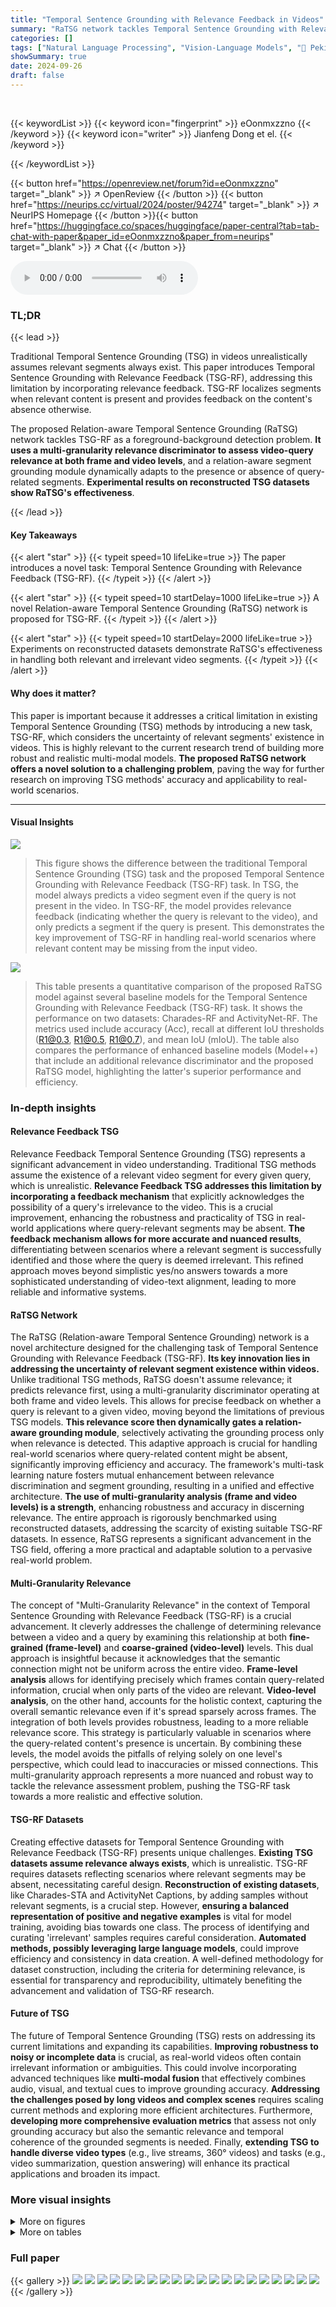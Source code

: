 ```yaml
---
title: "Temporal Sentence Grounding with Relevance Feedback in Videos"
summary: "RaTSG network tackles Temporal Sentence Grounding with Relevance Feedback (TSG-RF) by discerning query relevance at multiple granularities before selectively grounding segments."
categories: []
tags: ["Natural Language Processing", "Vision-Language Models", "🏢 Peking University",]
showSummary: true
date: 2024-09-26
draft: false
---
```


<br>

{{< keywordList >}}
{{< keyword icon="fingerprint" >}} eOonmxzzno {{< /keyword >}}
{{< keyword icon="writer" >}} Jianfeng Dong et el. {{< /keyword >}}
 
{{< /keywordList >}}

{{< button href="https://openreview.net/forum?id=eOonmxzzno" target="_blank" >}}
↗ OpenReview
{{< /button >}}
{{< button href="https://neurips.cc/virtual/2024/poster/94274" target="_blank" >}}
↗ NeurIPS Homepage
{{< /button >}}{{< button href="https://huggingface.co/spaces/huggingface/paper-central?tab=tab-chat-with-paper&paper_id=eOonmxzzno&paper_from=neurips" target="_blank" >}}
↗ Chat
{{< /button >}}



<audio controls>
    <source src="https://ai-paper-reviewer.com/eOonmxzzno/podcast.wav" type="audio/wav">
    Your browser does not support the audio element.
</audio>


### TL;DR


{{< lead >}}

Traditional Temporal Sentence Grounding (TSG) in videos unrealistically assumes relevant segments always exist. This paper introduces Temporal Sentence Grounding with Relevance Feedback (TSG-RF), addressing this limitation by incorporating relevance feedback. TSG-RF localizes segments when relevant content is present and provides feedback on the content's absence otherwise.

The proposed Relation-aware Temporal Sentence Grounding (RaTSG) network tackles TSG-RF as a foreground-background detection problem. **It uses a multi-granularity relevance discriminator to assess video-query relevance at both frame and video levels**, and a relation-aware segment grounding module dynamically adapts to the presence or absence of query-related segments.  **Experimental results on reconstructed TSG datasets show RaTSG's effectiveness**.

{{< /lead >}}


#### Key Takeaways

{{< alert "star" >}}
{{< typeit speed=10 lifeLike=true >}} The paper introduces a novel task: Temporal Sentence Grounding with Relevance Feedback (TSG-RF). {{< /typeit >}}
{{< /alert >}}

{{< alert "star" >}}
{{< typeit speed=10 startDelay=1000 lifeLike=true >}} A novel Relation-aware Temporal Sentence Grounding (RaTSG) network is proposed for TSG-RF. {{< /typeit >}}
{{< /alert >}}

{{< alert "star" >}}
{{< typeit speed=10 startDelay=2000 lifeLike=true >}} Experiments on reconstructed datasets demonstrate RaTSG's effectiveness in handling both relevant and irrelevant video segments. {{< /typeit >}}
{{< /alert >}}

#### Why does it matter?
This paper is important because it addresses a critical limitation in existing Temporal Sentence Grounding (TSG) methods by introducing a new task, TSG-RF, which considers the uncertainty of relevant segments' existence in videos. This is highly relevant to the current research trend of building more robust and realistic multi-modal models.  **The proposed RaTSG network offers a novel solution to a challenging problem**, paving the way for further research on improving TSG methods' accuracy and applicability to real-world scenarios.

------
#### Visual Insights



![](https://ai-paper-reviewer.com/eOonmxzzno/figures_1_1.jpg)

> This figure shows the difference between the traditional Temporal Sentence Grounding (TSG) task and the proposed Temporal Sentence Grounding with Relevance Feedback (TSG-RF) task.  In TSG, the model always predicts a video segment even if the query is not present in the video. In TSG-RF, the model provides relevance feedback (indicating whether the query is relevant to the video), and only predicts a segment if the query is present.  This demonstrates the key improvement of TSG-RF in handling real-world scenarios where relevant content may be missing from the input video.





![](https://ai-paper-reviewer.com/eOonmxzzno/tables_7_1.jpg)

> This table presents a quantitative comparison of the proposed RaTSG model against several baseline models for the Temporal Sentence Grounding with Relevance Feedback (TSG-RF) task.  It shows the performance on two datasets: Charades-RF and ActivityNet-RF.  The metrics used include accuracy (Acc), recall at different IoU thresholds (R1@0.3, R1@0.5, R1@0.7), and mean IoU (mIoU).  The table also compares the performance of enhanced baseline models (Model++) that include an additional relevance discriminator and the proposed RaTSG model, highlighting the latter's superior performance and efficiency.





### In-depth insights


#### Relevance Feedback TSG
Relevance Feedback Temporal Sentence Grounding (TSG) represents a significant advancement in video understanding.  Traditional TSG methods assume the existence of a relevant video segment for every given query, which is unrealistic. **Relevance Feedback TSG addresses this limitation by incorporating a feedback mechanism** that explicitly acknowledges the possibility of a query's irrelevance to the video. This is a crucial improvement, enhancing the robustness and practicality of TSG in real-world applications where query-relevant segments may be absent. **The feedback mechanism allows for more accurate and nuanced results**, differentiating between scenarios where a relevant segment is successfully identified and those where the query is deemed irrelevant. This refined approach moves beyond simplistic yes/no answers towards a more sophisticated understanding of video-text alignment, leading to more reliable and informative systems.

#### RaTSG Network
The RaTSG (Relation-aware Temporal Sentence Grounding) network is a novel architecture designed for the challenging task of Temporal Sentence Grounding with Relevance Feedback (TSG-RF).  **Its key innovation lies in addressing the uncertainty of relevant segment existence within videos.** Unlike traditional TSG methods, RaTSG doesn't assume relevance; it predicts relevance first, using a multi-granularity discriminator operating at both frame and video levels. This allows for precise feedback on whether a query is relevant to a given video, moving beyond the limitations of previous TSG models.  **This relevance score then dynamically gates a relation-aware grounding module**, selectively activating the grounding process only when relevance is detected.  This adaptive approach is crucial for handling real-world scenarios where query-related content might be absent, significantly improving efficiency and accuracy.  The framework's multi-task learning nature fosters mutual enhancement between relevance discrimination and segment grounding, resulting in a unified and effective architecture.  **The use of multi-granularity analysis (frame and video levels) is a strength**, enhancing robustness and accuracy in discerning relevance.  The entire approach is rigorously benchmarked using reconstructed datasets, addressing the scarcity of existing suitable TSG-RF datasets.  In essence, RaTSG represents a significant advancement in the TSG field, offering a more practical and adaptable solution to a pervasive real-world problem.

#### Multi-Granularity Relevance
The concept of "Multi-Granularity Relevance" in the context of Temporal Sentence Grounding with Relevance Feedback (TSG-RF) is a crucial advancement.  It cleverly addresses the challenge of determining relevance between a video and a query by examining this relationship at both **fine-grained (frame-level)** and **coarse-grained (video-level)** levels. This dual approach is insightful because it acknowledges that the semantic connection might not be uniform across the entire video.  **Frame-level analysis** allows for identifying precisely which frames contain query-related information, crucial when only parts of the video are relevant.  **Video-level analysis**, on the other hand, accounts for the holistic context, capturing the overall semantic relevance even if it's spread sparsely across frames.  The integration of both levels provides robustness, leading to a more reliable relevance score.  This strategy is particularly valuable in scenarios where the query-related content's presence is uncertain. By combining these levels, the model avoids the pitfalls of relying solely on one level's perspective, which could lead to inaccuracies or missed connections. This multi-granularity approach represents a more nuanced and robust way to tackle the relevance assessment problem, pushing the TSG-RF task towards a more realistic and effective solution.

#### TSG-RF Datasets
Creating effective datasets for Temporal Sentence Grounding with Relevance Feedback (TSG-RF) presents unique challenges.  **Existing TSG datasets assume relevance always exists**, which is unrealistic.  TSG-RF requires datasets reflecting scenarios where relevant segments may be absent, necessitating careful design.  **Reconstruction of existing datasets**, like Charades-STA and ActivityNet Captions, by adding samples without relevant segments, is a crucial step.  However, **ensuring a balanced representation of positive and negative examples** is vital for model training, avoiding bias towards one class.  The process of identifying and curating 'irrelevant' samples requires careful consideration.  **Automated methods, possibly leveraging large language models**, could improve efficiency and consistency in data creation.  A well-defined methodology for dataset construction, including the criteria for determining relevance, is essential for transparency and reproducibility, ultimately benefiting the advancement and validation of TSG-RF research.

#### Future of TSG
The future of Temporal Sentence Grounding (TSG) rests on addressing its current limitations and expanding its capabilities.  **Improving robustness to noisy or incomplete data** is crucial, as real-world videos often contain irrelevant information or ambiguities. This could involve incorporating advanced techniques like **multi-modal fusion** that effectively combines audio, visual, and textual cues to improve grounding accuracy. **Addressing the challenges posed by long videos and complex scenes** requires scaling current methods and exploring more efficient architectures.  Furthermore,  **developing more comprehensive evaluation metrics** that assess not only grounding accuracy but also the semantic relevance and temporal coherence of the grounded segments is needed.  Finally, **extending TSG to handle diverse video types** (e.g., live streams, 360° videos) and tasks (e.g., video summarization, question answering) will enhance its practical applications and broaden its impact.


### More visual insights

<details>
<summary>More on figures
</summary>


![](https://ai-paper-reviewer.com/eOonmxzzno/figures_4_1.jpg)

> This figure illustrates the architecture of the Relation-aware Temporal Sentence Grounding (RaTSG) network, which is proposed to address the Temporal Sentence Grounding with Relevance Feedback (TSG-RF) task. The network consists of two main components: a multi-granularity relevance discriminator and a relation-aware segment grounding module. The relevance discriminator determines whether query-related segments are present in the video. The grounding module localizes the segments if they exist.  The multi-granularity relevance discriminator works at the frame and video levels to capture the relevance between text and video at different granularities. The relation-aware segment grounding module selectively performs grounding based on the relevance feedback.


![](https://ai-paper-reviewer.com/eOonmxzzno/figures_8_1.jpg)

> This figure visualizes the relation signal vectors obtained from the multi-granularity relevance discriminator using t-SNE (t-distributed Stochastic Neighbor Embedding).  The t-SNE algorithm reduces the dimensionality of the high-dimensional relation signal vectors, allowing for visualization in a 2D space. Each point represents a sample from the Charades-RF test set, colored red if it is a relevant sample (i.e., query-video pair where the query text is semantically relevant to the video content) and blue if it is irrelevant. The visualization helps to understand how effectively the model distinguishes between relevant and irrelevant samples based on their relation signal vectors. The clustering of points suggests that the model effectively captures semantic relationships between the query text and video segments.


![](https://ai-paper-reviewer.com/eOonmxzzno/figures_9_1.jpg)

> This figure highlights the key difference between the traditional Temporal Sentence Grounding (TSG) task and the proposed Temporal Sentence Grounding with Relevance Feedback (TSG-RF) task.  TSG always outputs temporal boundaries for a query, even if the query is not present in the video. In contrast, TSG-RF first determines whether the query is relevant to the video and then selectively grounds the segment only if relevant. This makes TSG-RF more realistic for real-world applications.


![](https://ai-paper-reviewer.com/eOonmxzzno/figures_9_2.jpg)

> This figure shows two examples where the proposed RaTSG model makes mistakes. In the first example, the model incorrectly judges the relevance feedback due to a lack of audio cues (which are important for identifying the action of sneezing). In the second example, the model misinterprets the temporal sequence of actions (mistaking a closing action for an opening action). These examples demonstrate that the model struggles with audio-related actions and temporally sensitive content.  The figure also includes visualizations of the model's output probabilities for start and end boundaries, as well as foreground frame prediction scores.


![](https://ai-paper-reviewer.com/eOonmxzzno/figures_16_1.jpg)

> The figure illustrates how the datasets were reconstructed for the Temporal Sentence Grounding with Relevance Feedback (TSG-RF) task.  Each video (V1) in the original datasets had multiple associated query sentences (S11, S12... S1m) with grounding results. To create the TSG-RF datasets, for each of these (query, video) pairs, another video (Vn) was randomly selected, and a new (query, video) pair was formed.  This new pair is considered a sample without grounding results because the video (Vn) might not have any segment related to the query sentence.  The figure visually represents this process, clearly differentiating samples with and without grounding results. This new dataset design allows the model to learn relevance feedback.


![](https://ai-paper-reviewer.com/eOonmxzzno/figures_17_1.jpg)

> This figure shows the architecture of the Relation-aware Temporal Sentence Grounding (RaTSG) network.  The network consists of two main modules: a multi-granularity relevance discriminator and a relation-aware segment grounding module. The relevance discriminator determines if a query is relevant to a video by assessing relevance at both the frame and video levels. If the query is relevant, the segment grounding module then identifies the precise temporal segment in the video that matches the query. If the query is not relevant, the grounding module does not produce any results.


![](https://ai-paper-reviewer.com/eOonmxzzno/figures_18_1.jpg)

> This figure presents a performance comparison of several models on the task of temporal sentence grounding with relevance feedback (TSG-RF). The x-axis represents the ratio of samples without grounding results to samples with grounding results in the test set.  The y-axis shows the mean Intersection over Union (mIoU), a metric evaluating the accuracy of segment localization.  The results demonstrate that as the proportion of samples without grounding results increases, the performance of all models improves, but RaTSG (the proposed model) shows the most significant improvement. This highlights RaTSG's ability to effectively handle the TSG-RF task, especially in situations where a significant portion of the data lacks relevant segments.


</details>




<details>
<summary>More on tables
</summary>


![](https://ai-paper-reviewer.com/eOonmxzzno/tables_8_1.jpg)
> This table presents the ablation study results on the Charades-RF dataset to evaluate the effectiveness of the multi-granularity relevance discriminator.  It compares the performance of the model using only coarse-grained relevance, only fine-grained relevance, and both coarse-grained and fine-grained relevance. The results demonstrate that using both granularities leads to the best performance, highlighting the importance of incorporating both frame-level and video-level relevance information.

![](https://ai-paper-reviewer.com/eOonmxzzno/tables_8_2.jpg)
> This table presents the ablation study results on the effectiveness of the relation-aware segment grounding module in the proposed RaTSG model. It compares the performance of the model with and without the relation-aware segment grounding module on the Charades-RF dataset.  The results demonstrate the positive impact of the relation-aware module on various metrics, including accuracy (Acc), recall at different IoU thresholds (R1@0.3, R1@0.5, R1@0.7), and mean IoU (mIoU).

![](https://ai-paper-reviewer.com/eOonmxzzno/tables_8_3.jpg)
> This table presents the ablation study results on the Charades-RF dataset, comparing the performance of relevance discrimination with and without the segment grounding module.  It shows that including the segment grounding module improves the accuracy of relevance discrimination, highlighting the mutual enhancement between these two components of the RaTSG network.

![](https://ai-paper-reviewer.com/eOonmxzzno/tables_8_4.jpg)
> This table presents a comparison of the performance of segment grounding on the Charades-STA dataset with and without a relevance discriminator.  It shows that including the relevance discriminator improves the performance across all metrics (Acc, R1@0.3, R1@0.5, R1@0.7, mIoU).  This highlights the importance of the relevance discriminator in improving the accuracy of segment localization.

![](https://ai-paper-reviewer.com/eOonmxzzno/tables_8_5.jpg)
> This table compares the performance of the EAMAT model, its enhanced version with an added relevance discriminator (EAMAT++), and the EAMAT model enhanced with the proposed multi-granularity relevance discriminator and relation-aware segment grounding modules (EAMAT+Ours).  The results demonstrate that integrating the proposed modules improves the performance of a traditional TSG model when adapted for the TSG-RF task. 

![](https://ai-paper-reviewer.com/eOonmxzzno/tables_16_1.jpg)
> This table presents a comparison of the proposed RaTSG model's performance against several baseline models on two datasets (Charades-RF and ActivityNet-RF).  The baseline models were adapted to handle the TSG-RF task by adding a separate relevance discriminator.  The table shows that RaTSG, a unified model, outperforms the adapted baseline models across various metrics (Accuracy, Recall@0.3, Recall@0.5, Recall@0.7, and mean IoU) while maintaining a smaller model size, highlighting its efficiency and effectiveness.

![](https://ai-paper-reviewer.com/eOonmxzzno/tables_18_1.jpg)
> This table presents a quantitative comparison of the proposed RaTSG model against several baseline models on two datasets: Charades-RF and ActivityNet-RF.  The baseline models are adapted to handle the TSG-RF task by adding a separate relevance discriminator.  The table shows the accuracy of relevance feedback, recall at various IoU thresholds (R1@0.3, R1@0.5, R1@0.7), and mean IoU (mIoU). RaTSG consistently outperforms the other methods, demonstrating the effectiveness of its unified approach.

![](https://ai-paper-reviewer.com/eOonmxzzno/tables_19_1.jpg)
> This table compares the performance of several models on two datasets (Charades-RF and ActivityNet-RF) for the task of Temporal Sentence Grounding with Relevance Feedback (TSG-RF).  It shows the accuracy (Acc), recall at different IoU thresholds (R1@0.3, R1@0.5, R1@0.7), and mean IoU (mIoU) for each model.  The models include several baseline TSG models adapted to handle the TSG-RF task (by adding a relevance discriminator), and the proposed RaTSG model, which is a unified approach combining relevance discrimination and segment grounding.  The results demonstrate that RaTSG achieves the best performance with a simpler architecture than the adapted baseline models.

</details>




### Full paper

{{< gallery >}}
<img src="https://ai-paper-reviewer.com/eOonmxzzno/1.png" class="grid-w50 md:grid-w33 xl:grid-w25" />
<img src="https://ai-paper-reviewer.com/eOonmxzzno/2.png" class="grid-w50 md:grid-w33 xl:grid-w25" />
<img src="https://ai-paper-reviewer.com/eOonmxzzno/3.png" class="grid-w50 md:grid-w33 xl:grid-w25" />
<img src="https://ai-paper-reviewer.com/eOonmxzzno/4.png" class="grid-w50 md:grid-w33 xl:grid-w25" />
<img src="https://ai-paper-reviewer.com/eOonmxzzno/5.png" class="grid-w50 md:grid-w33 xl:grid-w25" />
<img src="https://ai-paper-reviewer.com/eOonmxzzno/6.png" class="grid-w50 md:grid-w33 xl:grid-w25" />
<img src="https://ai-paper-reviewer.com/eOonmxzzno/7.png" class="grid-w50 md:grid-w33 xl:grid-w25" />
<img src="https://ai-paper-reviewer.com/eOonmxzzno/8.png" class="grid-w50 md:grid-w33 xl:grid-w25" />
<img src="https://ai-paper-reviewer.com/eOonmxzzno/9.png" class="grid-w50 md:grid-w33 xl:grid-w25" />
<img src="https://ai-paper-reviewer.com/eOonmxzzno/10.png" class="grid-w50 md:grid-w33 xl:grid-w25" />
<img src="https://ai-paper-reviewer.com/eOonmxzzno/11.png" class="grid-w50 md:grid-w33 xl:grid-w25" />
<img src="https://ai-paper-reviewer.com/eOonmxzzno/12.png" class="grid-w50 md:grid-w33 xl:grid-w25" />
<img src="https://ai-paper-reviewer.com/eOonmxzzno/13.png" class="grid-w50 md:grid-w33 xl:grid-w25" />
<img src="https://ai-paper-reviewer.com/eOonmxzzno/14.png" class="grid-w50 md:grid-w33 xl:grid-w25" />
<img src="https://ai-paper-reviewer.com/eOonmxzzno/15.png" class="grid-w50 md:grid-w33 xl:grid-w25" />
<img src="https://ai-paper-reviewer.com/eOonmxzzno/16.png" class="grid-w50 md:grid-w33 xl:grid-w25" />
<img src="https://ai-paper-reviewer.com/eOonmxzzno/17.png" class="grid-w50 md:grid-w33 xl:grid-w25" />
<img src="https://ai-paper-reviewer.com/eOonmxzzno/18.png" class="grid-w50 md:grid-w33 xl:grid-w25" />
<img src="https://ai-paper-reviewer.com/eOonmxzzno/19.png" class="grid-w50 md:grid-w33 xl:grid-w25" />
<img src="https://ai-paper-reviewer.com/eOonmxzzno/20.png" class="grid-w50 md:grid-w33 xl:grid-w25" />
{{< /gallery >}}
